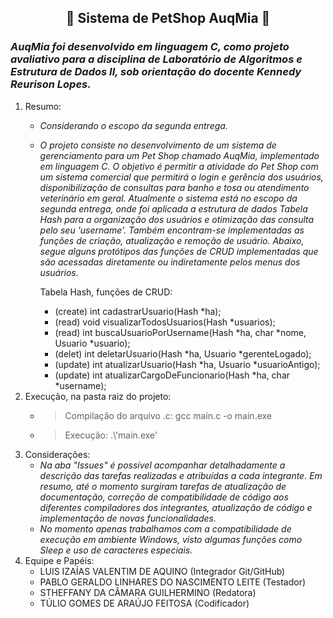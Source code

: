 ## <div align="center">🐾 Sistema de PetShop AuqMia 🐾</div>

### *AuqMia foi desenvolvido em linguagem C, como projeto avaliativo para a disciplina de Laboratório de Algoritmos e Estrutura de Dados II, sob orientação do docente Kennedy Reurison Lopes.*
1. Resumo:
   - *Considerando o escopo da segunda entrega.*
   - *O projeto consiste no desenvolvimento de um sistema de gerenciamento para
um Pet Shop chamado AuqMia, implementado em linguagem C. O objetivo é permitir a atividade do Pet Shop com um sistema comercial que permitirá o login e gerência dos usuários, disponibilização de consultas para banho e tosa ou atendimento veterinário em geral. Atualmente o sistema está no escopo da segunda entrega, onde foi aplicada a estrutura de dados Tabela Hash para a organização dos usuários e otimização das consulta pelo seu 'username'. Também encontram-se implementadas as funções de criação, atualização e remoção de usuário. Abaixo, segue alguns protótipos das funções de CRUD implementadas que são acessadas diretamente ou indiretamente pelos menus dos usuários.*

      Tabela Hash, funções de CRUD:
      -  (create) int cadastrarUsuario(Hash *ha);
      -  (read)   void visualizarTodosUsuarios(Hash *usuarios);
      -  (read)   int buscaUsuarioPorUsername(Hash *ha, char *nome, Usuario *usuario);
      -  (delet)  int deletarUsuario(Hash *ha, Usuario *gerenteLogado);
      -  (update) int atualizarUsuario(Hash *ha, Usuario *usuarioAntigo);
      -  (update) int atualizarCargoDeFuncionario(Hash *ha, char *username);
2. Execução, na pasta raiz do projeto:
   - > Compilação do arquivo .c: gcc main.c -o main.exe
   - > Execução: .\\'main.exe'
4. Considerações:
   - *Na aba "Issues" é possível acompanhar detalhadamente a descrição das tarefas realizadas e atribuídas a cada integrante. Em resumo, até o momento surgiram tarefas de atualização de documentação, correção de compatibilidade de código aos diferentes compiladores dos integrantes, atualização de código e implementação de novas funcionalidades.*
   - *No momento apenas trabalhamos com a compatibilidade de execução em ambiente Windows, visto algumas funções como Sleep e uso de caracteres especiais.*
6. Equipe e Papéis:
    - LUIS IZAÍAS VALENTIM DE AQUINO (Integrador Git/GitHub)
    - PABLO GERALDO LINHARES DO NASCIMENTO LEITE (Testador)
    - STHEFFANY DA CÂMARA GUILHERMINO (Redatora)
    - TÚLIO GOMES DE ARAÚJO FEITOSA (Codificador)
   
